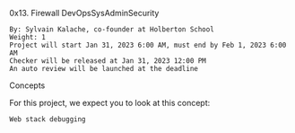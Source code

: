 0x13. Firewall
DevOpsSysAdminSecurity

    By: Sylvain Kalache, co-founder at Holberton School
    Weight: 1
    Project will start Jan 31, 2023 6:00 AM, must end by Feb 1, 2023 6:00 AM
    Checker will be released at Jan 31, 2023 12:00 PM
    An auto review will be launched at the deadline

Concepts

For this project, we expect you to look at this concept:

    Web stack debugging

